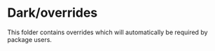 # Dark/overrides

This folder contains overrides which will automatically be required by package users.
